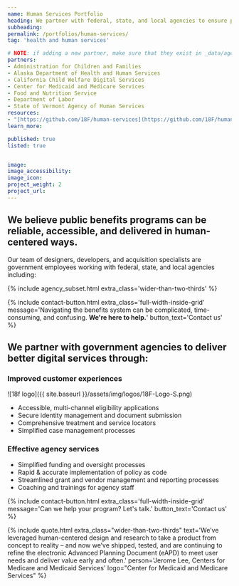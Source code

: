 ```yaml
---
name: Human Services Portfolio
heading: We partner with federal, state, and local agencies to ensure people receive the public benefits they need.
subheading:
permalink: /portfolios/human-services/
tag: 'health and human services'

# NOTE: if adding a new partner, make sure that they exist in _data/agencies.yml
partners:
- Administration for Children and Families
- Alaska Department of Health and Human Services
- California Child Welfare Digital Services
- Center for Medicaid and Medicare Services
- Food and Nutrition Service
- Department of Labor
- State of Vermont Agency of Human Services
resources:
- "[https://github.com/18F/human-services](https://github.com/18F/human-services)"
learn_more:

published: true
listed: true


image:
image_accessibility:
image_icon:
project_weight: 2
project_url:
---
```

## We believe public benefits programs can be reliable, accessible, and delivered in human-centered ways.

Our team of designers, developers, and acquisition specialists are government employees working with federal, state, and local agencies including:

{% include agency_subset.html extra_class='wider-than-two-thirds' %}

{% include contact-button.html extra_class='full-width-inside-grid' message='Navigating the benefits system can be complicated, time-consuming, and confusing. <b>We\'re here to help.</b>' button_text='Contact us' %}

## We partner with government agencies to deliver better digital services through:

### Improved customer experiences
![18f logo]({{ site.baseurl }}/assets/img/logos/18F-Logo-S.png)
- Accessible, multi-channel eligibility applications
- Secure identity management and document submission
- Comprehensive treatment and service locators
- Simplified case management processes

### Effective agency services
- Simplified funding and oversight processes
- Rapid & accurate implementation of policy as code
- Streamlined grant and vendor management and reporting processes
- Coaching and trainings for agency staff

{% include contact-button.html extra_class='full-width-inside-grid' message='Can we help your program? Let\'s talk.' button_text='Contact us' %}

{% include quote.html extra_class="wider-than-two-thirds" text='We’ve leveraged human-centered design and research to take a product from concept to reality – and now we’ve shipped, tested, and are continuing to refine the electronic Advanced Planning Document (eAPD) to meet user needs and deliver value early and often.' person='Jerome Lee, Centers for Medicare and Medicaid Services' logo="Center for Medicaid and Medicare Services" %}
